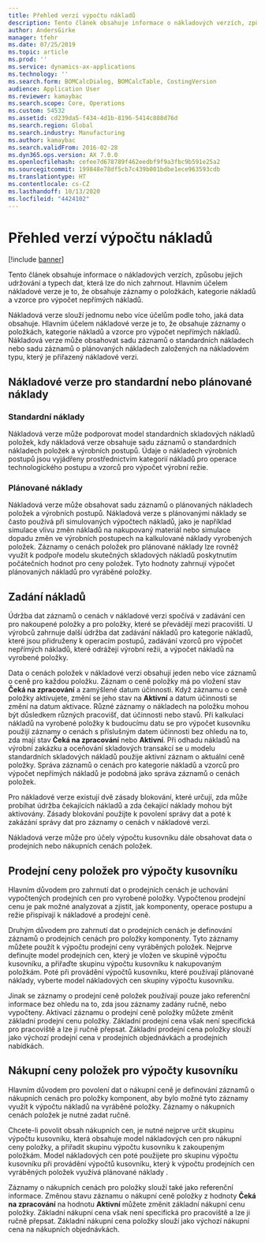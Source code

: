 ```yaml
---
title: Přehled verzí výpočtu nákladů
description: Tento článek obsahuje informace o nákladových verzích, způsobu jejich udržování a typech dat, která lze do nich zahrnout. Hlavním účelem nákladové verze je to, že obsahuje záznamy o položkách, kategorie nákladů a vzorce pro výpočet nepřímých nákladů.
author: AndersGirke
manager: tfehr
ms.date: 07/25/2019
ms.topic: article
ms.prod: ''
ms.service: dynamics-ax-applications
ms.technology: ''
ms.search.form: BOMCalcDialog, BOMCalcTable, CostingVersion
audience: Application User
ms.reviewer: kamaybac
ms.search.scope: Core, Operations
ms.custom: 54532
ms.assetid: cd239da5-f434-4d1b-8196-5414c888d76d
ms.search.region: Global
ms.search.industry: Manufacturing
ms.author: kamaybac
ms.search.validFrom: 2016-02-28
ms.dyn365.ops.version: AX 7.0.0
ms.openlocfilehash: cefee7d678789f462eedbf9f9a3fbc9b591e25a2
ms.sourcegitcommit: 199848e78df5cb7c439b001bdbe1ece963593cdb
ms.translationtype: HT
ms.contentlocale: cs-CZ
ms.lasthandoff: 10/13/2020
ms.locfileid: "4424102"
---
```

# <a name="costing-versions-overview"></a>Přehled verzí výpočtu nákladů

[!include [banner](../includes/banner.md)]

Tento článek obsahuje informace o nákladových verzích, způsobu jejich udržování a typech dat, která lze do nich zahrnout. Hlavním účelem nákladové verze je to, že obsahuje záznamy o položkách, kategorie nákladů a vzorce pro výpočet nepřímých nákladů.

Nákladová verze slouží jednomu nebo více účelům podle toho, jaká data obsahuje. Hlavním účelem nákladové verze je to, že obsahuje záznamy o položkách, kategorie nákladů a vzorce pro výpočet nepřímých nákladů. Nákladová verze může obsahovat sadu záznamů o standardních nákladech nebo sadu záznamů o plánovaných nákladech založených na nákladovém typu, který je přiřazený nákladové verzi.

## <a name="costing-versions-for-standard-or-planned-costs"></a>Nákladové verze pro standardní nebo plánované náklady
### <a name="standard-costs"></a>Standardní náklady

Nákladová verze může podporovat model standardních skladových nákladů položek, kdy nákladová verze obsahuje sadu záznamů o standardních nákladech položek a výrobních postupů. Údaje o nákladech výrobních postupů jsou vyjádřeny prostřednictvím kategorií nákladů pro operace technologického postupu a vzorců pro výpočet výrobní režie.

### <a name="planned-costs"></a>Plánované náklady

Nákladová verze může obsahovat sadu záznamů o plánovaných nákladech položek a výrobních postupů. Nákladová verze s plánovanými náklady se často používá při simulovaných výpočtech nákladů, jako je například simulace vlivu změn nákladů na nakupovaný materiál nebo simulace dopadu změn ve výrobních postupech na kalkulované náklady vyrobených položek. Záznamy o cenách položek pro plánované náklady lze rovněž využít k podpoře modelu skutečných skladových nákladů poskytnutím počátečních hodnot pro ceny položek. Tyto hodnoty zahrnují výpočet plánovaných nákladů pro vyráběné položky.

## <a name="entering-costs"></a>Zadání nákladů
Údržba dat záznamů o cenách v nákladové verzi spočívá v zadávání cen pro nakoupené položky a pro položky, které se převádějí mezi pracovišti. U výrobců zahrnuje další údržba dat zadávání nákladů pro kategorie nákladů, které jsou přidruženy k operacím postupů, zadávání vzorců pro výpočet nepřímých nákladů, které odrážejí výrobní režii, a výpočet nákladů na vyrobené položky. 

Data o cenách položek v nákladové verzi obsahují jeden nebo více záznamů o ceně pro každou položku. Záznam o ceně položky má po vložení stav **Čeká na zpracování** a zamýšlené datum účinnosti. Když záznamu o ceně položky aktivujete, změní se jeho stav na **Aktivní** a datum účinnosti se změní na datum aktivace. Různé záznamy o nákladech na položku mohou být důsledkem různých pracovišť, dat účinnosti nebo stavů. Při kalkulaci nákladů na vyrobené položky k budoucímu datu se pro výpočet kusovníku použijí záznamy o cenách s příslušným datem účinnosti bez ohledu na to, zda mají stav **Čeká na zpracování** nebo **Aktivní**. Při odhadu nákladů na výrobní zakázku a oceňování skladových transakcí se u modelu standardních skladových nákladů použije aktivní záznam o aktuální ceně položky. Správa záznamů o cenách pro kategorie nákladů a vzorců pro výpočet nepřímých nákladů je podobná jako správa záznamů o cenách položek. 

Pro nákladové verze existují dvě zásady blokování, které určují, zda může probíhat údržba čekajících nákladů a zda čekající náklady mohou být aktivovány. Zásady blokování použijte k povolení správy dat a poté k zakázání správy dat pro záznamy o cenách v nákladové verzi. 

Nákladová verze může pro účely výpočtu kusovníku dále obsahovat data o prodejních nebo nákupních cenách položek.

## <a name="item-sales-prices-for-bom-calculations"></a>Prodejní ceny položek pro výpočty kusovníku
Hlavním důvodem pro zahrnutí dat o prodejních cenách je uchování vypočtených prodejních cen pro vyrobené položky. Vypočtenou prodejní cenu je pak možné analyzovat a zjistit, jak komponenty, operace postupu a režie přispívají k nákladové a prodejní ceně. 

Druhým důvodem pro zahrnutí dat o prodejních cenách je definování záznamů o prodejních cenách pro položky komponenty. Tyto záznamy můžete použít k výpočtu prodejní ceny vyráběných položek. Nejprve definujte model prodejních cen, který je vložen ve skupině výpočtu kusovníku, a přiřaďte skupinu výpočtu kusovníku k nakupovaným položkám. Poté při provádění výpočtů kusovníku, které používají plánované náklady, vyberte model nákladových cen skupiny výpočtu kusovníku. 

Jinak se záznamy o prodejní ceně položek používají pouze jako referenční informace bez ohledu na to, zda jsou záznamy zadány ručně, nebo vypočteny. Aktivací záznamu o prodejní ceně položky můžete změnit základní prodejní cenu položky. Základní prodejní cena však není specifická pro pracoviště a lze ji ručně přepsat. Základní prodejní cena položky slouží jako výchozí prodejní cena v prodejních objednávkách a prodejních nabídkách.

## <a name="item-purchase-prices-for-bom-calculations"></a>Nákupní ceny položek pro výpočty kusovníku
Hlavním důvodem pro povolení dat o nákupní ceně je definování záznamů o nákupních cenách pro položky komponent, aby bylo možné tyto záznamy využít k výpočtu nákladů na vyráběné položky. Záznamy o nákupních cenách položek je nutné zadat ručně. 

Chcete-li povolit obsah nákupních cen, je nutné nejprve určit skupinu výpočtu kusovníku, která obsahuje model nákladových cen pro nákupní ceny položky, a přiřadit skupinu výpočtu kusovníku k zakoupeným položkám. Model nákladových cen poté použijete pro skupinu výpočtu kusovníku při provádění výpočtů kusovníku, který k výpočtu prodejních cen vyráběných položek využívá plánované náklady . 

Záznamy o nákupních cenách pro položky slouží také jako referenční informace. Změnou stavu záznamu o nákupní ceně položky z hodnoty **Čeká na zpracování** na hodnotu **Aktivní** můžete změnit základní nákupní cenu položky. Základní nákupní cena však není specifická pro pracoviště a lze ji ručně přepsat. Základní nákupní cena položky slouží jako výchozí nákupní cena na nákupních objednávkách.



